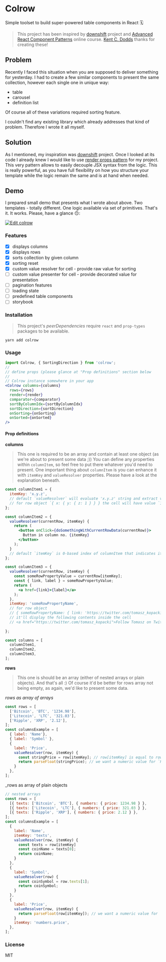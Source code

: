 # Colrow
Simple toolset to build super-powered table components in React 🗓

> This project has been inspired by [downshift](https://github.com/paypal/downshift) project and [Advanced React Component Patterns](https://egghead.io/courses/advanced-react-component-patterns) online course. [Kent C. Dodds](https://kentcdodds.com/) thanks for creating these!

## Problem
Recently I faced this situation when you are supposed to deliver something for yesterday. I had to create a few similar components to present the same collection, however each single one in unique way:
- table
- carousel
- definition list

Of course all of these variations required sorting feature.

I couldn't find any existing library which already addresses that kind of problem. Therefore I wrote it all myself.

## Solution
As I mentioned, my inspiration was [downshift](https://github.com/paypal/downshift) project. Once I looked at its code I already knew I would like to use [render props pattern](https://reactjs.org/docs/render-props.html) for my project. This very pattern allows to easily decouple JSX syntax from the logic. This is really powerful, as you have full flexibility on how you structure your template while the logic remain the same and is at hand when needed.

## Demo
I prepared small demo that presents what I wrote about above. Two templates - totally different. One logic available via set of primitives. That's it. It works. Please, have a glance 🙃:

[![Edit colrow](https://codesandbox.io/static/img/play-codesandbox.svg)](https://codesandbox.io/s/5w7om43qqp?view=preview)

### Features
- [x] displays columns
- [x] displays rows
- [x] sorts collection by given column
- [x] sorting reset
- [x] custom value resolver for cell - provide raw value for sorting
- [ ] custom value presenter for cell - provide decorated value for presentation
- [ ] pagination features
- [ ] loading state
- [ ] predefined table components
- [ ] storybook

### Installation
> This project's _peerDependencies_ require `react` and `prop-types` packages to be available.
```
yarn add colrow
```

### Usage
```jsx
import Colrow, { SortingDirection } from 'colrow';
//
// define props (please glance at "Prop definitions" section below
//
// Colrow instance somewhere in your app
<Colrow columns={columns}
  rows={rows}
  render={render}
  comparator={comparator}
  sortByColumnIdx={sortByColumnIdx}
  sortDirection={sortDirection}
  onSorting={onSorting}
  onSorted={onSorted}
/>
```
#### Prop definitions

**columns**
>This one is required to be an array and contain at least one object (as we're about to present some data ;))
>You can define any properties within `columnItem`, so feel free to put there whatever you'd need to present.
>One important thing about `columnItem` is you can enhance it with `itemKey` and `valueResolver` properties.
>Please have a look at the explanation beneath.
```jsx
const columnItem1 = {
  itemKey: 'x.y.z',
  // default `valueResolver` will evaluate 'x.y.z' string and extract value from a particular row object
  // for row object `{ x: { y: { z: 1 } } } the cell will have value `1`
};

const columnItem2 = {
  valueResolver(currentRow, itemKey) {
    return (
      <button onClick={doSomethingWithCurrentRowData(currentRow)}>
        Button in column no. {itemKey}
      </button>
    );
  }
  // default `itemKey` is 0-based index of columnItem that indicates its position in `columns` array
};

const columnItem3 = {
  valueResolver(currentRow, itemKey) {
    const someRowPropertyValue = currentRow[itemKey];
    const { link, label } = someRowPropertyValue;
    return (
      <a href={link}>{label}</a>
    );
  },
  itemKey: 'someRowPropertyName',
  // for row object
  // { someRowPropertyName: { link: 'https://twitter.com/tomasz_kopacki', label: 'Follow Tomasz on Twitter' } }
  // it'll display the following contents inside the cell
  // <a href="https://twitter.com/tomasz_kopacki">Follow Tomasz on Twitter</a>
  
};

const columns = [
  columnItem1,
  columnItem2,
  columnItem3,
];
```

**rows**
>This one is should be an array (either of nested arrays or plain objects). And that's all :) Of course it'd be better for rows array not being empty, as again, we'd like to present some data.

_rows as array of arrays_
```jsx
const rows = [
  ['Bitcoin', 'BTC', '1234.98'],
  ['Litecoin', 'LTC', '321.03'],
  ['Ripple', 'XRP', '2.12'],
];
const columnsExample = [
  { label: 'Name'},
  { label: 'Symbol' },
  {
    label: 'Price',
    valueResolver(row, itemKey) {
      const stringPrice = row[itemKey]; // row[itemKey] is equal to row[2]
      return parseFloat(stringPrice); // we want a numeric value for `Price` (especially for sorting)
    }
  },
];
```
_rows as array of plain objects
```jsx
// nested arrays
const rows = [
  [{ texts: ['Bitcoin', 'BTC'], { numbers: { price: 1234.98 } },
  [{ texts: ['Litecoin', 'LTC'], { numbers: { price: 321.03 } },
  [{ texts: ['Ripple', 'XRP'], { numbers: { price: 2.12 } },
];
const columnsExample = [
  {
    label: 'Name',
    itemKey: 'texts',
    valueResolver(row, itemKey) {
      const texts = row[itemKey]
      const coinName = texts[0];
      return coinName;
    }
  },
  {
    label: 'Symbol',
    valueResolver(row) {
      const coinSymbol = row.texts[1];
      return coinSymbol;
    }
  },
  {
    label: 'Price',
    valueResolver(row, itemKey) {
      return parseFloat(row[itemKey]); // we want a numeric value for `Price`
    }
    itemKey: 'numbers.price',
  },
];
```
### License
MIT
